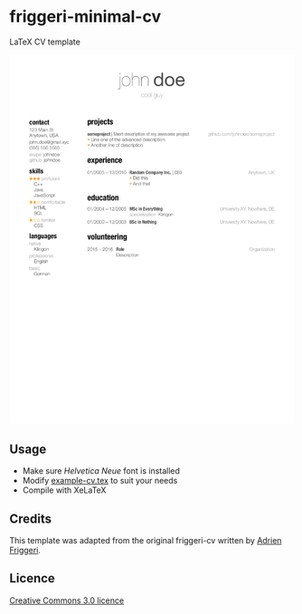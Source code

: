 # friggeri-minimal-cv

LaTeX CV template

![example cv](example-cv.png "Example CV")

## Usage

* Make sure *Helvetica Neue* font is installed
* Modify [example-cv.tex](example-cv.tex) to suit your needs
* Compile with XeLaTeX

## Credits

This template was adapted from the original friggeri-cv written by [Adrien Friggeri](http://www.friggeri.net/).

## Licence

[Creative Commons 3.0 licence](http://creativecommons.org/licenses/by-nc-sa/3.0/)
